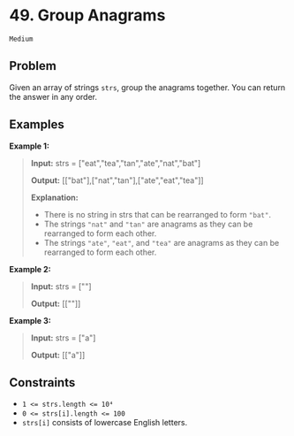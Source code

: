 # 49. Group Anagrams

`Medium`

## Problem

Given an array of strings `strs`, group the anagrams together. You can return the answer in any order.
 
## Examples

**Example 1:**

> **Input:** strs = ["eat","tea","tan","ate","nat","bat"]
>
> **Output:** [["bat"],["nat","tan"],["ate","eat","tea"]]
>
> **Explanation:** 
>
> - There is no string in strs that can be rearranged to form `"bat"`.
> - The strings `"nat"` and `"tan"` are anagrams as they can be rearranged to form each other.
> - The strings `"ate"`, `"eat"`, and `"tea"` are anagrams as they can be rearranged to form each other.

**Example 2:**

> **Input:** strs = [""]
>
> **Output:** [[""]]

**Example 3:**

> **Input:** strs = ["a"]
>
> **Output:** [["a"]]

## Constraints

- `1 <= strs.length <= 10⁴`
- `0 <= strs[i].length <= 100`
- `strs[i]` consists of lowercase English letters.